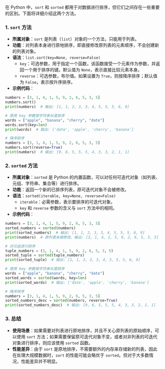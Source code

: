 在 Python 中，`sort` 和 `sorted` 都用于对数据进行排序，但它们之间存在一些重要的区别。下面将详细介绍这两个方法。

### 1. `sort` 方法
- **所属对象**：`sort` 是列表（`list`）对象的一个方法，只能用于列表。
- **功能**：对列表本身进行原地排序，即直接修改原列表的元素顺序，不会创建新的列表对象。
- **语法**：`list.sort(key=None, reverse=False)`
    - `key`：可选参数，用于指定一个函数，该函数接受一个元素作为参数，并返回一个用于排序的键。默认值为 `None`，表示直接比较元素本身。
    - `reverse`：可选参数，布尔值。如果设置为 `True`，则按降序排序；默认值为 `False`，表示按升序排序。
- **示例代码**：
```python
numbers = [3, 1, 4, 1, 5, 9, 2, 6, 5, 3, 5]
numbers.sort()
print(numbers)  # 输出: [1, 1, 2, 3, 3, 4, 5, 5, 5, 6, 9]

# 使用 key 参数按字符串长度排序
words = ["apple", "banana", "cherry", "date"]
words.sort(key=len)
print(words)  # 输出: ['date', 'apple', 'cherry', 'banana']

# 降序排序
numbers = [3, 1, 4, 1, 5, 9, 2, 6, 5, 3, 5]
numbers.sort(reverse=True)
print(numbers)  # 输出: [9, 6, 5, 5, 5, 4, 3, 3, 2, 1, 1]
```

### 2. `sorted` 方法
- **所属对象**：`sorted` 是 Python 的内置函数，可以对任何可迭代对象（如列表、元组、字符串、集合等）进行排序。
- **功能**：返回一个新的已排序列表，原可迭代对象不会被修改。
- **语法**：`sorted(iterable, key=None, reverse=False)`
    - `iterable`：必需参数，表示要排序的可迭代对象。
    - `key` 和 `reverse` 参数的含义与 `sort` 方法中的相同。
- **示例代码**：
```python
numbers = [3, 1, 4, 1, 5, 9, 2, 6, 5, 3, 5]
sorted_numbers = sorted(numbers)
print(sorted_numbers)  # 输出: [1, 1, 2, 3, 3, 4, 5, 5, 5, 6, 9]
print(numbers)  # 原列表未被修改，输出: [3, 1, 4, 1, 5, 9, 2, 6, 5, 3, 5]

# 对元组进行排序
tuple_numbers = (3, 1, 4, 1, 5, 9, 2, 6, 5, 3, 5)
sorted_tuple = sorted(tuple_numbers)
print(sorted_tuple)  # 输出: [1, 1, 2, 3, 3, 4, 5, 5, 5, 6, 9]

# 使用 key 参数按字符串长度排序
words = ["apple", "banana", "cherry", "date"]
sorted_words = sorted(words, key=len)
print(sorted_words)  # 输出: ['date', 'apple', 'cherry', 'banana']

# 降序排序
numbers = [3, 1, 4, 1, 5, 9, 2, 6, 5, 3, 5]
sorted_numbers_desc = sorted(numbers, reverse=True)
print(sorted_numbers_desc)  # 输出: [9, 6, 5, 5, 5, 4, 3, 3, 2, 1, 1]
```

### 3. 总结
- **使用场景**：如果需要对列表进行原地排序，并且不关心原列表的原始顺序，可以使用 `sort` 方法；如果需要保留原可迭代对象不变，或者对非列表的可迭代对象进行排序，则应该使用 `sorted` 函数。
- **性能差异**：由于 `sort` 是原地排序，不需要额外的内存来存储新的列表，因此在处理大规模数据时，`sort` 的性能可能会略优于 `sorted`。但对于大多数情况，性能差异并不明显。 